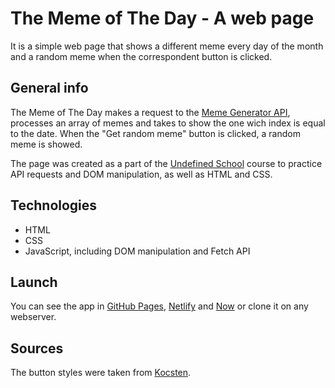 # The Meme of The Day - A web page

It is a simple web page that shows a different meme every day of the month and a random meme when the correspondent button is clicked.

## General info

The Meme of The Day makes a request to the [Meme Generator API](https://api.imgflip.com/), processes an array of memes and takes to show the one wich index is equal to the date. When the "Get random meme" button is clicked, a random meme is showed.

The page was created as a part of the [Undefined School](https://github.com/undefinedschool/project-3-meme-of-the-day) course to practice API requests and DOM manipulation, as well as HTML and CSS.

## Technologies

- HTML
- CSS
- JavaScript, including DOM manipulation and Fetch API

## Launch

You can see the app in [GitHub Pages](https://livchits.github.io/memeOfTheDay/), [Netlify](https://todaysmeme.netlify.app/) and [Now](https://memeoftheday.now.sh/) or clone it on any webserver.

## Sources

The button styles were taken from [Kocsten](https://codepen.io/kocsten).
